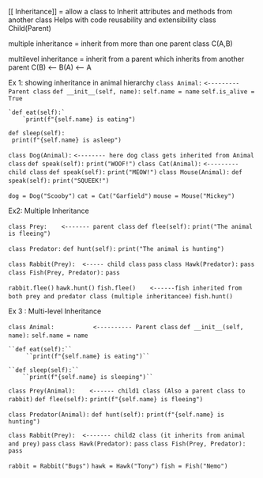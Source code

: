 [[ Inheritance]] = allow a class to Inherit attributes and methods from another class 
Helps with code reusability and extensibility 
class Child(Parent)

   multiple inheritance = inherit from more than one parent class  C(A,B)

   multilevel inheritance = inherit from a parent which inherits from another parent
    C(B) <--  B(A) <-- A

Ex 1: showing inheritance in animal hierarchy
`class Animal:`     `<--------- Parent class`
	`def __init__(self, name):` 
		`self.name = name`
		 `self.is_alive = True`
		 
	`def eat(self):`
		`print(f"{self.name} is eating")
		
	def sleep(self):
	 print(f"{self.name} is asleep") 
`class Dog(Animal):`     `<-------- here dog class gets inherited from Animal class`
	`def speak(self):` 
		`print("WOOF!")` 
`class Cat(Animal):`      `<--------- child class`
	`def speak(self):` 
		`print("MEOW!")`
 `class Mouse(Animal):`
	  `def speak(self):` 
		  `print("SQUEEK!")` 

`dog = Dog("Scooby")` 
`cat = Cat("Garfield")`
`mouse = Mouse("Mickey")`

Ex2: Multiple Inheritance

`class Prey:    <------- parent class`
	`def flee(self):` 
		`print("The animal is fleeing")` 
	
`class Predator:`
	`def hunt(self):` 
		`print("The animal is hunting")` 

`class Rabbit(Prey):  <----- child class`
	`pass` 
`class Hawk(Predator):` 
	`pass`
`class Fish(Prey, Predator):` 
	`pass`

`rabbit.flee()` 
`hawk.hunt()` 
`fish.flee()    <------fish inherited from both prey and predator class (multiple inheritancee)`
`fish.hunt()`

Ex 3  : Multi-level Inheritance

`class Animal:           <---------- Parent class`
	`def __init__(self, name):` 
		`self.name = name`
		
	``def eat(self):``
		 ``print(f"{self.name} is eating")`` 
		 
	``def sleep(self):`` 
		``print(f"{self.name} is sleeping")`` 
		
`class Prey(Animal):    <------ child1 class (Also a parent class to rabbit)`
	`def flee(self):` 
		`print(f"{self.name} is fleeing")` 
	
`class Predator(Animal):`
	`def hunt(self):` 
		`print(f"{self.name} is hunting")` 

`class Rabbit(Prey):  <------- child2 class (it inherits from animal and prey)`
	`pass` 
`class Hawk(Predator):` 
	`pass`
`class Fish(Prey, Predator):` 
	`pass`

`rabbit = Rabbit("Bugs")` 
`hawk = Hawk("Tony")` 
`fish = Fish("Nemo")`